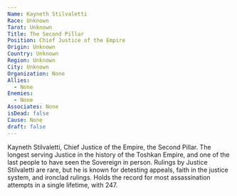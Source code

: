 ```yaml
---
Name: Kayneth Stilvaletti
Race: Unknown
Tarot: Unknown
Title: The Second Pillar
Position: Chief Justice of the Empire
Origin: Unknown
Country: Unknown
Region: Unknown
City: Unknown
Organization: None
Allies:
  - None
Enemies:
  - None
Associates: None
isDead: false
Cause: None
draft: false
---
```

Kayneth Stilvaletti, Chief Justice of the Empire, the Second Pillar. The longest serving Justice in the history of the Toshkan Empire, and one of the last people to have seen the Sovereign in person. Rulings by Justice Stilvaletti are rare, but he is known for detesting appeals, faith in the justice system, and ironclad rulings. Holds the record for most assassination attempts in a single lifetime, with 247.
